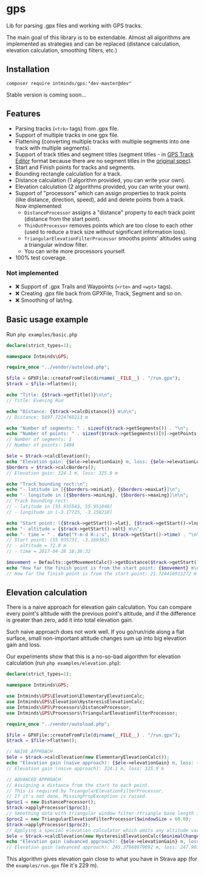 # gps
Lib for parsing .gpx files and working with GPS tracks.

The main goal of this library is to be extendable.
Almost all algorithms are implemented as strategies and can be replaced (distance calculation, elevation calculation, smoothing filters, etc.) 

## Installation

`composer require intminds/gps:"dev-master@dev"`

Stable version is coming soon...

## Features

* Parsing tracks (`<trk>` tags) from .gpx file.
* Support of multiple tracks in one gpx file.
* Flattening (converting multiple tracks with multiple segments into one track with multiple segments).
* Support of track titles and segment titles (segment titles - in [GPS Track Editor](http://www.gpstrackeditor.com/) format because there are no segment titles in the [original spec](https://www.topografix.com/gpx.asp)).
* Start and Finish points for tracks and segments.
* Bounding rectangle calculation for a track.
* Distance calculation (1 algorithm provided, you can write your own).
* Elevation calculation (2 algorithms provided, you can write your own).
* Support of "processors" which can assign properties to track points (like distance, direction, speed), add and delete points from a track. Now implemented:
  * `DistanceProcessor` assigns a "distance" property to each track point (distance from the start point).
  * `ThinOutProcessor` removes points which are too close to each other (used to reduce a track size without significant information loss). 
  * `TriangularElevationFilterProcessor` smooths points' altitudes using a triangular window filter.
  * You can write more processors yourself.
* 100% test coverage.

### Not implemented

* &#10060; Support of .gpx Trails and Waypoints (`<rte>` and `<wpt>` tags).
* &#10060; Creating .gpx file back from GPXFile, Track, Segment and so on. 
* &#10060; Smoothing of lat/lng.
 
## Basic usage example

Run `php examples/basic.php` 

```php
declare(strict_types=1);

namespace Intminds\GPS;

require_once "../vendor/autoload.php";

$file = GPXFile::createFromFile(dirname(__FILE__) . "/run.gpx");
$track = $file->flatten();

echo "Title: {$track->getTitle()}\n\n";
// Title: Evening Run

echo "Distance: {$track->calcDistance()} m\n\n";
// Distance: 5897.7224760213 m

echo "Number of segments: " . sizeof($track->getSegments()) . "\n";
echo "Number of points: " . sizeof($track->getSegments()[0]->getPoints()) . "\n\n";
// Number of segments: 1
// Number of points: 1484

$ele = $track->calcElevation();
echo "Elevation gain: {$ele->elevationGain} m, loss: {$ele->elevationLoss} m\n\n";
$borders = $track->calcBorders();
// Elevation gain: 324.1 m, loss: 325.9 m

echo "Track bounding rect:\n";
echo "- latitude in [{$borders->minLat}, {$borders->maxLat}]\n";
echo "- longitude in [{$borders->minLng}, {$borders->maxLng}]\n\n";
// Track bounding rect:
// - latitude in [55.935543, 55.951048]
// - longitude in [-3.17725, -3.158218]

echo "Start point: ({$track->getStart()->lat}, {$track->getStart()->lng})\n";
echo "- altitude = {$track->getStart()->alt} m\n";
echo "- time = " . date("Y-m-d H:i:s", $track->getStart()->time) . "\n\n";
// Start point: (55.935731, -3.169383)
// - altitude = 72.8 m
// - time = 2017-04-28 18:36:32

$movement = Defaults::getMovementCalc()->getDistance($track->getStart(), $track->getFinish());
echo "How far the finish point is from the start point: {$movement} m\n\n";
// How far the finish point is from the start point: 21.724416911272 m
```

## Elevation calculation

There is a naive approach for elevation gain calculation. You can compare every point's altitude with the previous point's altitude, and if the difference is greater than zero, add it into total elevation gain.

Such naive approach does not work well. If you go/run/ride along a flat surface, small non-important altitude changes sum up into big elevation gain and loss.

Our experiments show that this is a no-so-bad algorithm for elevation calculation (run `php examples/elevation.php`):

```php
declare(strict_types=1);

namespace Intminds\GPS;

use Intminds\GPS\Elevation\ElementaryElevationCalc;
use Intminds\GPS\Elevation\HysteresisElevationCalc;
use Intminds\GPS\Processors\DistanceProcessor;
use Intminds\GPS\Processors\TriangularElevationFilterProcessor;

require_once "../vendor/autoload.php";

$file = GPXFile::createFromFile(dirname(__FILE__) . "/run.gpx");
$track = $file->flatten();

// NAIVE APPROACH
$ele = $track->calcElevation(new ElementaryElevationCalc());
echo "Elevation gain (naive approach): {$ele->elevationGain} m, loss: {$ele->elevationLoss} m\n";
// Elevation gain (naive approach): 324.1 m, loss: 325.9 m

// ADVANCED APPROACH
// Assigning a distance from the start to each point.
// This is required by TriangularElevationFilterProcessor.
// If it's not done, MissingPropException is raised.
$proc1 = new DistanceProcessor();
$track->applyProcessor($proc1);
// Smoothing data with triangular window filter (triangle base length is 60m)
$proc2 = new TriangularElevationFilterProcessor($windowSize = 60.0);
$track->applyProcessor($proc2);
// Applying a special elevation calculator which omits any altitude variations which are less than $minimalChange.
$ele = $track->calcElevation(new HysteresisElevationCalc($minimalChange = 2.0));
echo "Elevation gain (advanced approach): {$ele->elevationGain} m, loss: {$ele->elevationLoss} m\n";
// Elevation gain (advanced approach): 245.37668979092 m, loss: 247.98170342056 m
```

This algorithm gives elevation gain close to what you have in Strava app (for the `examples/run.gpx` file it's 229 m).

